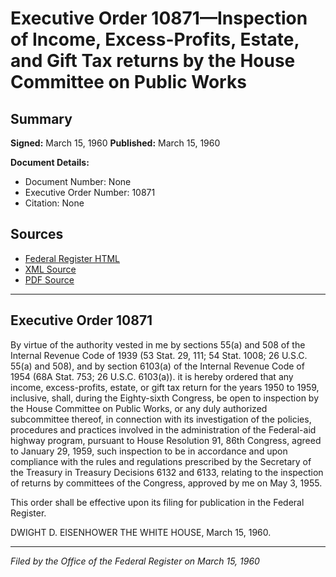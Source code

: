 # Executive Order 10871—Inspection of Income, Excess-Profits, Estate, and Gift Tax returns by the House Committee on Public Works

## Summary

**Signed:** March 15, 1960
**Published:** March 15, 1960

**Document Details:**
- Document Number: None
- Executive Order Number: 10871
- Citation: None

## Sources
- [Federal Register HTML](https://www.presidency.ucsb.edu/documents/executive-order-10871-inspection-income-excess-profits-estate-and-gift-tax-returns-the)
- [XML Source](None)
- [PDF Source](None)

---

## Executive Order 10871

By virtue of the authority vested in me by sections 55(a) and 508 of the Internal Revenue Code of 1939 (53 Stat. 29, 111; 54 Stat. 1008; 26 U.S.C. 55(a) and 508), and by section 6103(a) of the Internal Revenue Code of 1954 (68A Stat. 753; 26 U.S.C. 6103(a)). it is hereby ordered that any income, excess-profits, estate, or gift tax return for the years 1950 to 1959, inclusive, shall, during the Eighty-sixth Congress, be open to inspection by the House Committee on Public Works, or any duly authorized subcommittee thereof, in connection with its investigation of the policies, procedures and practices involved in the administration of the Federal-aid highway program, pursuant to House Resolution 91, 86th Congress, agreed to January 29, 1959, such inspection to be in accordance and upon compliance with the rules and regulations prescribed by the Secretary of the Treasury in Treasury Decisions 6132 and 6133, relating to the inspection of returns by committees of the Congress, approved by me on May 3, 1955.

This order shall be effective upon its filing for publication in the Federal Register.

DWIGHT D. EISENHOWER
THE WHITE HOUSE,
March 15, 1960.

---

*Filed by the Office of the Federal Register on March 15, 1960*
